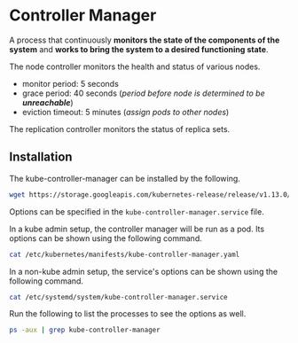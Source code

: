 # Controller Manager
A process that continuously **monitors the state of the components of the system** and **works to bring the system to a desired functioning state**.

The node controller monitors the health and status of various nodes.
- monitor period: 5 seconds
- grace period: 40 seconds (*period before node is determined to be **unreachable***)
- eviction timeout: 5 minutes (*assign pods to other nodes*)

The replication controller monitors the status of replica sets.

## Installation
The kube-controller-manager can be installed by the following.

```bash
wget https://storage.googleapis.com/kubernetes-release/release/v1.13.0/bin/linux/amd64/kube-controller-manager
```

Options can be specified in the `kube-controller-manager.service` file.

In a kube admin setup, the controller manager will be run as a pod. Its options can be shown using the following command.

```bash
cat /etc/kubernetes/manifests/kube-controller-manager.yaml
```

In a non-kube admin setup, the service's options can be shown using the following command.

```bash
cat /etc/systemd/system/kube-controller-manager.service
```

Run the following to list the processes to see the options as well.

```bash
ps -aux | grep kube-controller-manager
```
